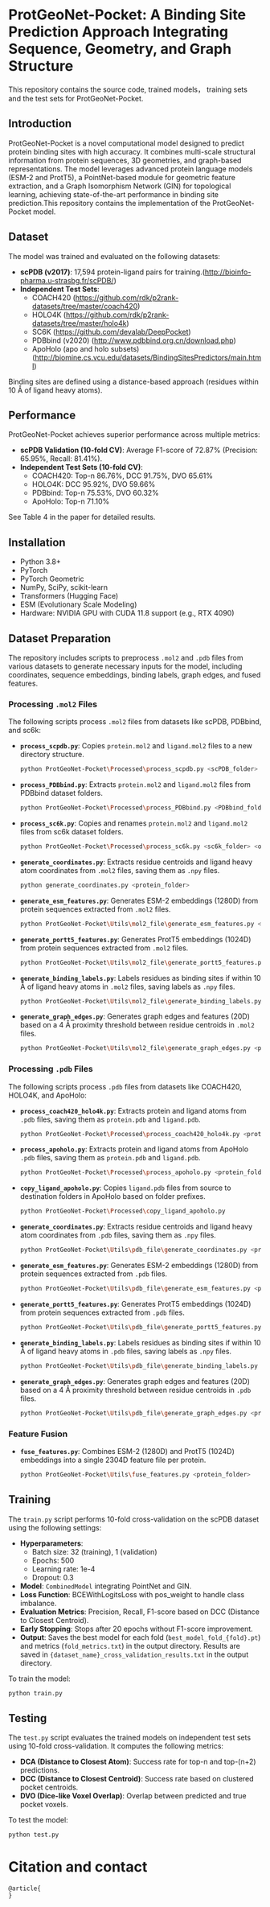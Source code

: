 # ProtGeoNet-Pocket: A Binding Site Prediction Approach Integrating Sequence, Geometry, and Graph Structure

This repository contains the source code, trained models， training sets and the test sets for ProtGeoNet-Pocket.

## Introduction

ProtGeoNet-Pocket is a novel computational model designed to predict protein binding sites with high accuracy. It combines multi-scale structural information from protein sequences, 3D geometries, and graph-based representations. The model leverages advanced protein language models (ESM-2 and ProtT5), a PointNet-based module for geometric feature extraction, and a Graph Isomorphism Network (GIN) for topological learning, achieving state-of-the-art performance in binding site prediction.This repository contains the implementation of the ProtGeoNet-Pocket model.

## Dataset

The model was trained and evaluated on the following datasets:

- **scPDB (v2017)**: 17,594 protein-ligand pairs for training.(http://bioinfo-pharma.u-strasbg.fr/scPDB/)
- **Independent Test Sets**:
  - COACH420  (https://github.com/rdk/p2rank-datasets/tree/master/coach420)
  - HOLO4K  (https://github.com/rdk/p2rank-datasets/tree/master/holo4k)
  - SC6K (https://github.com/devalab/DeepPocket)
  - PDBbind (v2020) (http://www.pdbbind.org.cn/download.php)
  - ApoHolo (apo and holo subsets) (http://biomine.cs.vcu.edu/datasets/BindingSitesPredictors/main.html)

Binding sites are defined using a distance-based approach (residues within 10 Å of ligand heavy atoms).

## Performance

ProtGeoNet-Pocket achieves superior performance across multiple metrics:

- **scPDB Validation (10-fold CV)**: Average F1-score of 72.87% (Precision: 65.95%, Recall: 81.41%).
- **Independent Test Sets (10-fold CV)**:
  - COACH420: Top-n 86.76%, DCC 91.75%, DVO 65.61%
  - HOLO4K: DCC 95.92%, DVO 59.66%
  - PDBbind: Top-n 75.53%, DVO 60.32%
  - ApoHolo: Top-n 71.10%

See Table 4 in the paper for detailed results.

## Installation

- Python 3.8+
- PyTorch
- PyTorch Geometric
- NumPy, SciPy, scikit-learn
- Transformers (Hugging Face)
- ESM (Evolutionary Scale Modeling)
- Hardware: NVIDIA GPU with CUDA 11.8 support (e.g., RTX 4090)

## Dataset Preparation

The repository includes scripts to preprocess `.mol2` and `.pdb` files from various datasets to generate necessary inputs for the model, including coordinates, sequence embeddings, binding labels, graph edges, and fused features.

### Processing `.mol2` Files

The following scripts process `.mol2` files from datasets like scPDB, PDBbind, and sc6k:

- **`process_scpdb.py`**: Copies `protein.mol2` and `ligand.mol2` files to a new directory structure.

  ```bash
  python ProtGeoNet-Pocket\Processed\process_scpdb.py <scPDB_folder> <output_folder>
  ```

- **`process_PDBbind.py`**: Extracts `protein.mol2` and `ligand.mol2` files from PDBbind dataset folders.

  ```bash
  python ProtGeoNet-Pocket\Processed\process_PDBbind.py <PDBbind_folder> <output_folder>
  ```

- **`process_sc6k.py`**: Copies and renames `protein.mol2` and `ligand.mol2` files from sc6k dataset folders.

  ```bash
  python ProtGeoNet-Pocket\Processed\process_sc6k.py <sc6k_folder> <output_folder>
  ```

- **`generate_coordinates.py`**: Extracts residue centroids and ligand heavy atom coordinates from `.mol2` files, saving them as `.npy` files.

  ```bash
  python generate_coordinates.py <protein_folder>
  ```

- **`generate_esm_features.py`**: Generates ESM-2 embeddings (1280D) from protein sequences extracted from `.mol2` files.

  ```bash
  python ProtGeoNet-Pocket\Utils\mol2_file\generate_esm_features.py <protein_folder>
  ```

- **`generate_portt5_features.py`**: Generates ProtT5 embeddings (1024D) from protein sequences extracted from `.mol2` files.

  ```bash
  python ProtGeoNet-Pocket\Utils\mol2_file\generate_portt5_features.py <protein_folder>
  ```

- **`generate_binding_labels.py`**: Labels residues as binding sites if within 10 Å of ligand heavy atoms in `.mol2` files, saving labels as `.npy` files.

  ```bash
  python ProtGeoNet-Pocket\Utils\mol2_file\generate_binding_labels.py <protein_folder>
  ```

- **`generate_graph_edges.py`**: Generates graph edges and features (20D) based on a 4 Å proximity threshold between residue centroids in `.mol2` files.

  ```bash
  python ProtGeoNet-Pocket\Utils\mol2_file\generate_graph_edges.py <protein_folder>
  ```

### Processing `.pdb` Files

The following scripts process `.pdb` files from datasets like COACH420, HOLO4K, and ApoHolo:

- **`process_coach420_holo4k.py`**: Extracts protein and ligand atoms from `.pdb` files, saving them as `protein.pdb` and `ligand.pdb`.

  ```bash
  python ProtGeoNet-Pocket\Processed\process_coach420_holo4k.py <protein_folder> <output_folder>
  ```

- **`process_apoholo.py`**: Extracts protein and ligand atoms from ApoHolo `.pdb` files, saving them as `protein.pdb` and `ligand.pdb`.

  ```bash
  python ProtGeoNet-Pocket\Processed\process_apoholo.py <protein_folder> <output_folder>
  ```

- **`copy_ligand_apoholo.py`**: Copies `ligand.pdb` files from source to destination folders in ApoHolo based on folder prefixes.

  ```bash
  python ProtGeoNet-Pocket\Processed\copy_ligand_apoholo.py
  ```

- **`generate_coordinates.py`**: Extracts residue centroids and ligand heavy atom coordinates from `.pdb` files, saving them as `.npy` files.

  ```bash
  python ProtGeoNet-Pocket\Utils\pdb_file\generate_coordinates.py <protein_folder>
  ```

- **`generate_esm_features.py`**: Generates ESM-2 embeddings (1280D) from protein sequences extracted from `.pdb` files.

  ```bash
  python ProtGeoNet-Pocket\Utils\pdb_file\generate_esm_features.py <protein_folder>
  ```

- **`generate_portt5_features.py`**: Generates ProtT5 embeddings (1024D) from protein sequences extracted from `.pdb` files.

  ```bash
  python ProtGeoNet-Pocket\Utils\pdb_file\generate_portt5_features.py <protein_folder>
  ```

- **`generate_binding_labels.py`**: Labels residues as binding sites if within 10 Å of ligand heavy atoms in `.pdb` files, saving labels as `.npy` files.

  ```bash
  python ProtGeoNet-Pocket\Utils\pdb_file\generate_binding_labels.py <protein_folder>
  ```

- **`generate_graph_edges.py`**: Generates graph edges and features (20D) based on a 4 Å proximity threshold between residue centroids in `.pdb` files.

  ```bash
  python ProtGeoNet-Pocket\Utils\pdb_file\generate_graph_edges.py <protein_folder>
  ```

### Feature Fusion

- **`fuse_features.py`**: Combines ESM-2 (1280D) and ProtT5 (1024D) embeddings into a single 2304D feature file per protein.

  ```bash
  python ProtGeoNet-Pocket\Utils\fuse_features.py <protein_folder>
  ```

## Training

The `train.py` script performs 10-fold cross-validation on the scPDB dataset using the following settings:

- **Hyperparameters**:
  - Batch size: 32 (training), 1 (validation)
  - Epochs: 500
  - Learning rate: 1e-4
  - Dropout: 0.3
- **Model**: `CombinedModel` integrating PointNet and GIN.
- **Loss Function**: BCEWithLogitsLoss with pos_weight to handle class imbalance.
- **Evaluation Metrics**: Precision, Recall, F1-score based on DCC (Distance to Closest Centroid).
- **Early Stopping**: Stops after 20 epochs without F1-score improvement.
- **Output**: Saves the best model for each fold (`best_model_fold_{fold}.pt`) and metrics (`fold_metrics.txt`) in the output directory. Results are saved in `{dataset_name}_cross_validation_results.txt` in the output directory.

To train the model:

```bash
python train.py
```

## Testing

The `test.py` script evaluates the trained models on independent test sets  using 10-fold cross-validation. It computes the following metrics:

- **DCA (Distance to Closest Atom)**: Success rate for top-n and top-(n+2) predictions.
- **DCC (Distance to Closest Centroid)**: Success rate based on clustered pocket centroids.
- **DVO (Dice-like Voxel Overlap)**: Overlap between predicted and true pocket voxels.

To test the model:

```bash
python test.py
```

# Citation and contact

```
@article{
}
```

